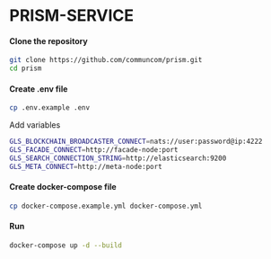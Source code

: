 # PRISM-SERVICE

#### Clone the repository

```bash
git clone https://github.com/communcom/prism.git
cd prism
```

#### Create .env file

```bash
cp .env.example .env
```

Add variables
```bash
GLS_BLOCKCHAIN_BROADCASTER_CONNECT=nats://user:password@ip:4222
GLS_FACADE_CONNECT=http://facade-node:port
GLS_SEARCH_CONNECTION_STRING=http://elasticsearch:9200
GLS_META_CONNECT=http://meta-node:port
```

#### Create docker-compose file

```bash
cp docker-compose.example.yml docker-compose.yml 
```

#### Run

```bash
docker-compose up -d --build
```